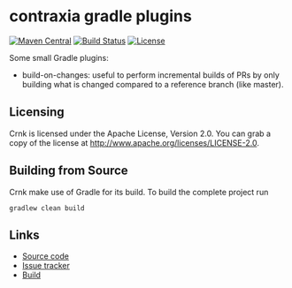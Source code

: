 # contraxia gradle plugins

[![Maven Central](https://img.shields.io/maven-central/v/io.crnk/crnk-core.svg)](http://mvnrepository.com/artifact/io.crnk/crnk-core)
[![Build Status](https://travis-ci.org/crnk-project/crnk-example.svg?branch=master)](https://travis-ci.org/crnk-project/crnk-example)
[![License](https://img.shields.io/badge/License-Apache%202.0-yellowgreen.svg)](https://github.com/contraxia/contraxia-plugins/blob/master/LICENSE.txt)

Some small Gradle plugins:

- build-on-changes: useful to perform incremental builds of PRs by only building what is changed compared to a 
  reference branch (like master).


## Licensing

Crnk is licensed under the Apache License, Version 2.0.
You can grab a copy of the license at http://www.apache.org/licenses/LICENSE-2.0.


## Building from Source

Crnk make use of Gradle for its build. To build the complete project run

    gradlew clean build
    

## Links

* [Source code](https://github.com/contraxia/contraxia-plugins/)
* [Issue tracker](https://github.com/contraxia/contraxia-plugins/issues)
* [Build](https://travis-ci.org/crnk-project/crnk-framework/)
